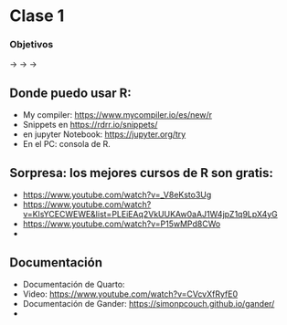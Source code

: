 # Clase 1

### Objetivos

-> 
->
->

## Donde puedo usar R:
- My compiler: https://www.mycompiler.io/es/new/r
- Snippets en https://rdrr.io/snippets/
- en jupyter Notebook: https://jupyter.org/try
- En el PC: consola de R.

## Sorpresa: los mejores cursos de R son gratis: 
- https://www.youtube.com/watch?v=_V8eKsto3Ug
- https://www.youtube.com/watch?v=KlsYCECWEWE&list=PLEiEAq2VkUUKAw0aAJ1W4jpZ1q9LpX4yG
- https://www.youtube.com/watch?v=P15wMPd8CWo
- 



## Documentación
- Documentación de Quarto:
- Video: https://www.youtube.com/watch?v=CVcvXfRyfE0
- Documentación de Gander: https://simonpcouch.github.io/gander/
- 
